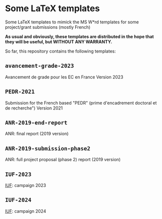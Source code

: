 # Some LaTeX templates
Some LaTeX templates to mimick the MS W*rd templates for some project/grant submissions (mostly French)


**As usual and obviously, these templates are distributed in the hope that they will be useful, but WITHOUT ANY WARRANTY.**

So far, this repository contains the following templates:

## `avancement-grade-2023`
Avancement de grade pour les EC en France
Version 2023

## `PEDR-2021`
Submission for the French based "PEDR" (prime d'encadrement doctoral et de recherche")
Version 2021

## `ANR-2019-end-report`
ANR: final report (2019 version)

## `ANR-2019-submission-phase2`
ANR: full project proposal (phase 2) report (2019 version)

## `IUF-2023`
[IUF](https://www.iufrance.fr/): campaign 2023

## `IUF-2024`
[IUF](https://www.iufrance.fr/): campaign 2024

